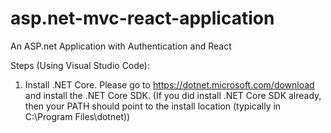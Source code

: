 # asp.net-mvc-react-application
An ASP.net Application with Authentication and React

Steps (Using Visual Studio Code):

1.  Install .NET Core. Please go to https://dotnet.microsoft.com/download and install the .NET Core SDK.
    (If you did install .NET Core SDK already, then your PATH should point to the install location (typically in C:\Program Files\dotnet))
